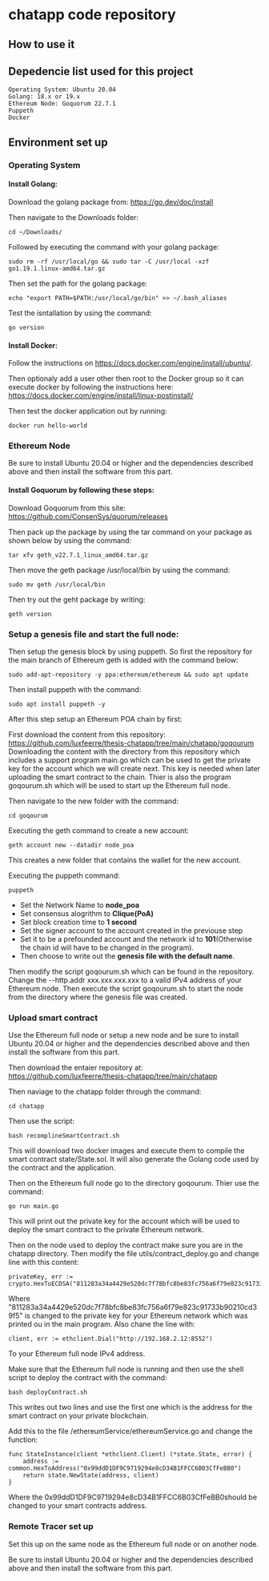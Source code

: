 # **chatapp code repository**

## **How to use it**

## **Depedencie list used for this project**
```
Operating System: Ubuntu 20.04
Golang: 18.x or 19.x
Ethereum Node: Goquorum 22.7.1
Puppeth
Docker
```
## **Environment set up**

### **Operating System**
#### Install Golang:

Download the golang package from: https://go.dev/doc/install

Then navigate to the Downloads folder:
```
cd ~/Downloads/
```
Followed by executing the command with your golang package:
```
sudo rm -rf /usr/local/go && sudo tar -C /usr/local -xzf go1.19.1.linux-amd64.tar.gz
```
Then set the path for the golang package:
```
echo "export PATH=$PATH:/usr/local/go/bin" >> ~/.bash_aliases
```
Test the isntallation by using the command:
```
go version
```
#### Install Docker:

Follow the instructions on https://docs.docker.com/engine/install/ubuntu/.

Then optionaly add a user other then root to the Docker group so it can execute docker
by following the instructions here: https://docs.docker.com/engine/install/linux-postinstall/

Then test the docker application out by running:
```
docker run hello-world
```
### **Ethereum Node**

Be sure to install Ubuntu 20.04 or higher and the dependencies described above and then install the software from this part.

#### Install Goquorum by following these steps:

Download Goquorum from this site: https://github.com/ConsenSys/quorum/releases

Then pack up the package by using the tar command on 
your package as shown below by using the command:
```
tar xfv geth_v22.7.1_linux_amd64.tar.gz
```
Then move the geth package /usr/local/bin by using the command:
```
sudo mv geth /usr/local/bin
```
Then try out the geht package by writing:
```
geth version
```
### Setup a genesis file and start the full node:

Then setup the genesis block by using puppeth.
So first the repository for the main branch of Ethereum geth is added with the command below:
```
sudo add-apt-repository -y ppa:ethereum/ethereum && sudo apt update
```
Then install puppeth with the command:
```
sudo apt install puppeth -y
```
After this step setup an Ethereum POA chain by first:

First download the content from this repository: https://github.com/luxfeerre/thesis-chatapp/tree/main/chatapp/goqourum
Downloading the content with the directory from this repository which includes a support program main.go which can be used to get the private key for the account which we will create next. This key is needed when later uploading the smart contract to the chain.
Thier is also the program goqourum.sh which will be used to start up the Ethereum full node.

Then navigate to the new folder with the command:
```
cd goqourum
```
Executing the geth command to create a new account:
```
geth account new --datadir node_poa
```
This creates a new folder that contains the wallet for the new account.

Executing the puppeth command:
```
puppeth
```
* Set the Network Name to **node_poa** 
* Set consensus alogrithm to **Clique(PoA)**
* Set block creation time to **1 second** 
* Set the signer account to the account created in the previouse step 
* Set it to be a prefounded account and the network id to **101**(Otherwise the chain id will have to be changed in the program).
* Then choose to write out the **genesis file with the default name**.

Then modify the script goqourum.sh which can be found in the repository.
Change the --http.addr xxx.xxx.xxx.xxx to a valid IPv4 address of your Ethereum node.
Then execute the script goqourum.sh to start the node from the directory where the genesis file was created.

### **Upload smart contract**
Use the Ethereum full node or setup a new node and be sure to install Ubuntu 20.04 or higher and the dependencies described above and then install the software from this part.

Then download the entaier repository at: https://github.com/luxfeerre/thesis-chatapp/tree/main/chatapp

Then naviage to the chatapp folder through the command:
```
cd chatapp
```
Then use the script: 
```
bash recomplineSmartContract.sh
```
This will download two docker images and execute them to compile the smart contract state/State.sol.
It will also generate the Golang code used by the contract and the application.

Then on the Ethereum full node go to the directory goqourum.
Thier use the command:
```
go run main.go
```
This will print out the private key for the account which will be used to deploy the smart contract to the private Ethereum network.

Then on the node used to deploy the contract make sure you are in the chatapp directory.
Then modify the file utils/contract_deploy.go and change line with this content:

```
privateKey, err := crypto.HexToECDSA("811283a34a4429e520dc7f78bfc8be83fc756a6f79e823c91733b90210cd39f5")
```

Where "811283a34a4429e520dc7f78bfc8be83fc756a6f79e823c91733b90210cd39f5" is changed to the private key for your Ethereum network which was printed ou in the main program. 
Also chane the line with:
```
client, err := ethclient.Dial("http://192.168.2.12:8552")
```

To your Ethereum full node IPv4 address.

Make sure that the Ethereum full node is running and then use the shell script to deploy the contract with the command:
```
bash deployContract.sh
```
This writes out two lines and use the first one which is the address for the smart contract on your private blockchain.

Add this to the file /ethereumService/ethereumService.go and change the function:

```
func StateInstance(client *ethclient.Client) (*state.State, error) {
	address := common.HexToAddress("0x99ddD1DF9C9719294e8cD34B1FFCC6B03CfFeBB0")
	return state.NewState(address, client)
}
```

Where the 0x99ddD1DF9C9719294e8cD34B1FFCC6B03CfFeBB0should be changed to your smart contracts address.

### **Remote Tracer set up**

Set this up on the same node as the Ethereum full node or on another node.

Be sure to install Ubuntu 20.04 or higher and the dependencies described above and then install the software from this part.


